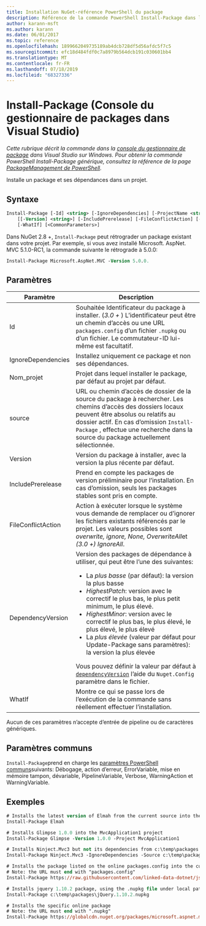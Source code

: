 ```yaml
---
title: Installation NuGet-référence PowerShell du package
description: Référence de la commande PowerShell Install-Package dans la console du gestionnaire de package NuGet dans Visual Studio.
author: karann-msft
ms.author: karann
ms.date: 06/01/2017
ms.topic: reference
ms.openlocfilehash: 1899662049735189ab4dcb728df5d56afdc5f7c5
ms.sourcegitcommit: efc18d484fdf0c7a8979b564dcb191c030601bb4
ms.translationtype: MT
ms.contentlocale: fr-FR
ms.lasthandoff: 07/18/2019
ms.locfileid: "68327336"
---
```

# <a name="install-package-package-manager-console-in-visual-studio"></a>Install-Package (Console du gestionnaire de packages dans Visual Studio)

*Cette rubrique décrit la commande dans la [console du gestionnaire de package](../../consume-packages/install-use-packages-powershell.md) dans Visual Studio sur Windows. Pour obtenir la commande PowerShell Install-Package générique, consultez la référence de la page [PackageManagement de PowerShell](/powershell/module/packagemanagement/?view=powershell-6).*

Installe un package et ses dépendances dans un projet.

## <a name="syntax"></a>Syntaxe

```ps
Install-Package [-Id] <string> [-IgnoreDependencies] [-ProjectName <string>] [[-Source] <string>] 
    [[-Version] <string>] [-IncludePrerelease] [-FileConflictAction] [-DependencyVersion]
    [-WhatIf] [<CommonParameters>]
```

Dans NuGet 2.8 +, `Install-Package` peut rétrograder un package existant dans votre projet. Par exemple, si vous avez installé Microsoft. AspNet. MVC 5.1.0-RC1, la commande suivante le rétrograde à 5.0.0:

```ps
Install-Package Microsoft.AspNet.MVC -Version 5.0.0.
```

## <a name="parameters"></a>Paramètres

| Paramètre | Description |
| --- | --- |
| Id | Souhaitée Identificateur du package à installer. (*3.0 +* ) L’identificateur peut être un chemin d’accès ou une URL `packages.config` d’un fichier `.nupkg` ou d’un fichier. Le commutateur-ID lui-même est facultatif. |
| IgnoreDependencies | Installez uniquement ce package et non ses dépendances. |
| Nom_projet | Projet dans lequel installer le package, par défaut au projet par défaut. |
| source | URL ou chemin d’accès de dossier de la source du package à rechercher. Les chemins d’accès des dossiers locaux peuvent être absolus ou relatifs au dossier actif. En cas d’omission `Install-Package` , effectue une recherche dans la source du package actuellement sélectionnée. |
| Version | Version du package à installer, avec la version la plus récente par défaut. |
| IncludePrerelease | Prend en compte les packages de version préliminaire pour l’installation. En cas d’omission, seuls les packages stables sont pris en compte. |
| FileConflictAction | Action à exécuter lorsque le système vous demande de remplacer ou d’ignorer les fichiers existants référencés par le projet. Les valeurs possibles sont *overwrite, ignore, None, OverwriteAll*et *(3.0 +)* *IgnoreAll*. |
| DependencyVersion | Version des packages de dépendance à utiliser, qui peut être l’une des suivantes:<br/><ul><li>La *plus basse* (par défaut): la version la plus basse</li><li>*HighestPatch*: version avec le correctif le plus bas, le plus petit minimum, le plus élevé.</li><li>*HighestMinor*: version avec le correctif le plus bas, le plus élevé, le plus élevé, le plus élevé</li><li>La *plus élevée* (valeur par défaut pour Update-Package sans paramètres): la version la plus élevée</li></ul>Vous pouvez définir la valeur par défaut à [`dependencyVersion`](../nuget-config-file.md#config-section) l’aide du `Nuget.Config` paramètre dans le fichier. |
| WhatIf | Montre ce qui se passe lors de l’exécution de la commande sans réellement effectuer l’installation. |

Aucun de ces paramètres n’accepte d’entrée de pipeline ou de caractères génériques.

## <a name="common-parameters"></a>Paramètres communs

`Install-Package`prend en charge les [paramètres PowerShell communs](http://go.microsoft.com/fwlink/?LinkID=113216)suivants: Débogage, action d’erreur, ErrorVariable, mise en mémoire tampon, dévariable, PipelineVariable, Verbose, WarningAction et WarningVariable.

## <a name="examples"></a>Exemples

```ps
# Installs the latest version of Elmah from the current source into the default project
Install-Package Elmah

# Installs Glimpse 1.0.0 into the MvcApplication1 project
Install-Package Glimpse -Version 1.0.0 -Project MvcApplication1

# Installs Ninject.Mvc3 but not its dependencies from c:\temp\packages
Install-Package Ninject.Mvc3 -IgnoreDependencies -Source c:\temp\packages

# Installs the package listed on the online packages.config into the current project
# Note: the URL must end with "packages.config"
Install-Package https://raw.githubusercontent.com/linked-data-dotnet/json-ld.net/master/.nuget/packages.config

# Installs jquery 1.10.2 package, using the .nupkg file under local path of c:\temp\packages
Install-Package c:\temp\packages\jQuery.1.10.2.nupkg

# Installs the specific online package
# Note: the URL must end with ".nupkg"
Install-Package https://globalcdn.nuget.org/packages/microsoft.aspnet.mvc.5.2.3.nupkg
```
